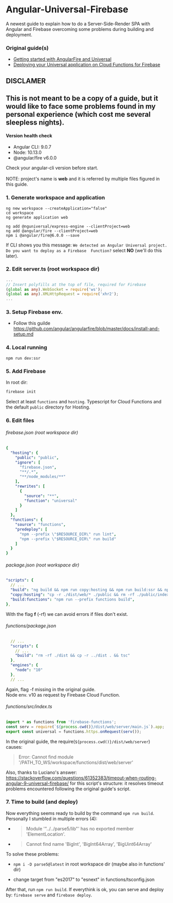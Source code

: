 # Angular-Universal-Firebase
A newest guide to explain how to do a Server-Side-Render SPA with Angular and Firebase overcoming some problems during building and deployment.

### Original guide(s)
* <a href="https://github.com/hiepxanh/angularfire2/blob/a45e0ad4f1c918e78a1610d2b73dee3cc9b1f6b1/docs/universal/getting-started.md">Getting started with AngularFire and Universal</a>
* <a href="https://github.com/hiepxanh/angularfire2/blob/a45e0ad4f1c918e78a1610d2b73dee3cc9b1f6b1/docs/universal/cloud-functions.md">Deploying your Universal application on Cloud Functions for Firebase</a>


## DISCLAMER
This is not meant to be a copy of a guide, but it would like to face some problems found in my personal experience (which cost me several sleepless nights). 
----------------------------------------------------------------------------------------------------------------------------


#### Version health check
- Angular CLI: 9.0.7
- Node: 10.13.0
- @angular/fire v6.0.0

Check your angular-cli version before start. <br>
<br>
NOTE: project's name is <b>web</b> and it is referred by multiple files figured in this guide.
<br>

### 1. Generate workspace and application
```
ng new workspace --createApplication="false"
cd workspace  
ng generate application web  
```
```
ng add @nguniversal/express-engine --clientProject=web 
ng add @angular/fire --clientProject=web
npm i @angular/fire@6.0.0 --save
```
If CLI shows you this message: ```We detected an Angular Universal project. Do you want to deploy as a Firebase 
Function?``` select <b>NO</b> (we'll do this later).

### 2. Edit server.ts (root workspace dir) 
```ts
...
// Insert polyfills at the top of file, required for Firebase
(global as any).WebSocket = require('ws');
(global as any).XMLHttpRequest = require('xhr2');
...

```
### 3. Setup Firebase env.
- Follow this guilde https://github.com/angular/angularfire/blob/master/docs/install-and-setup.md

### 4. Local running
`npm run dev:ssr`

### 5. Add Firebase
In root dir:
```bash
firebase init
```
Select at least `functions` and `hosting`. Typescript for Cloud Functions and the default `public` directory for Hosting.

### 6. Edit files 
###### firebase.json (root workspace dir)
```yaml
{
  "hosting": {
    "public": "public",
    "ignore": [
      "firebase.json",
      "**/.*",
      "**/node_modules/**"
    ],
    "rewrites": [
      {
        "source": "**",
        "function": "universal"
      }
    ]
  },
  "functions": {
    "source": "functions",
    "predeploy": [
      "npm --prefix \"$RESOURCE_DIR\" run lint",
      "npm --prefix \"$RESOURCE_DIR\" run build"
    ]
  }
}
```
###### package.json (root workspace dir)
```yaml
"scripts": {
  // ...  
  "build": "ng build && npm run copy:hosting && npm run build:ssr && npm run build:functions",
  "copy:hosting": "cp -r ./dist/web/* ./public && rm -rf ./public/index.html",
  "build:functions": "npm run --prefix functions build",
},
```
With the flag <b>f</b> (-rf) we can avoid errors if files don't exist.

###### functions/package.json 
```yaml
  // ...
  "scripts": {
    // ...
    "build": "rm -rf ./dist && cp -r ../dist . && tsc"
  },
  "engines": {
    "node": "10"
  },
  // ...
```
Again, flag -f missing in the original guide.<br>
Node env. v10 as request by Firebase Cloud Function.

###### functions/src/index.ts
```ts
import * as functions from 'firebase-functions';
const serv = require(`${process.cwd()}/dist/web/server/main.js`).app;
export const universal = functions.https.onRequest(serv());
```
In the original guide, the require(`${process.cwd()}/dist/web/server`) causes:
> Error: Cannot find module '/PATH_TO_WS/workspace/functions/dist/web/server'

Also, thanks to Luciano's answer: https://stackoverflow.com/questions/61352383/timeout-when-routing-angular-9-universal-firebase/ for this script's structure: it resolves timeout problems encountered following the original guide's script. 

### 7. Time to build (and deploy)
Now everything seems ready to build by the command ```npm run build```. Personally I stumbled in multiple errors (4):
- > Module '"../../parse5/lib"' has no exported member 'ElementLocation'.

- > Cannot find name 'BigInt', 'BigInt64Array', 'BigUint64Array'

To solve these problems:
- ```npm i -D parse5@latest``` in root workspace dir (maybe also in functions' dir)

- change target from "es2017" to "esnext" in functions/tsconfig.json 

After that, run ```npm run build```. If everythink is ok, you can serve and deploy by: ```firebase serve``` and ```firebase deploy```. 








